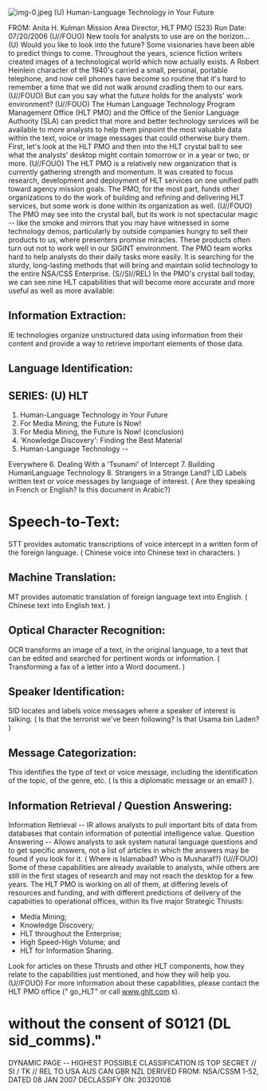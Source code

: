 ![img-0.jpeg](img-0.jpeg)
(U) Human-Language Technology in Your Future

FROM: Anita H. Kulman
Mission Area Director, HLT PMO (S23)
Run Date: 07/20/2006
(U//FOUO) New tools for analysts to use are on the horizon...
(U) Would you like to look into the future? Some visionaries have been able to predict things to come. Throughout the years, science fiction writers created images of a technological world which now actually exists. A Robert Heinlein character of the 1940's carried a small, personal, portable telephone, and now cell phones have become so routine that it's hard to remember a time that we did not walk around cradling them to our ears.
(U//FOUO) But can you say what the future holds for the analysts' work environment?
(U//FOUO) The Human Language Technology Program Management Office (HLT PMO) and the Office of the Senior Language Authority (SLA) can predict that more and better technology services will be available to more analysts to help them pinpoint the most valuable data within the text, voice or image messages that could otherwise bury them. First, let's look at the HLT PMO and then into the HLT crystal ball to see what the analysts' desktop might contain tomorrow or in a year or two, or more.
(U//FOUO) The HLT PMO is a relatively new organization that is currently gathering strength and momentum. It was created to focus research, development and deployment of HLT services on one unified path toward agency mission goals. The PMO, for the most part, funds other organizations to do the work of building and refining and delivering HLT services, but some work is done within its organization as well.
(U//FOUO) The PMO may see into the crystal ball, but its work is not spectacular magic -- like the smoke and mirrors that you may have witnessed in some technology demos, particularly by outside companies hungry to sell their products to us, where presenters promise miracles. These products often turn out not to work well in our SIGINT environment. The PMO team works hard to help analysts do their daily tasks more easily. It is searching for the sturdy, long-lasting methods that will bring and maintain solid technology to the entire NSA/CSS Enterprise.
(S//SI//REL) In the PMO's crystal ball today, we can see nine HLT capabilities that will become more accurate and more useful as well as more available:

## Information Extraction:

IE technologies organize unstructured data using information from their content and provide a way to retrieve important elements of those data.

## Language Identification:

## SERIES: (U) HLT

1. Human-Language Technology in Your Future
2. For Media Mining, the Future Is Now!
3. For Media Mining, the Future Is Now! (conclusion)
4. 'Knowledge Discovery': Finding the Best Material
5. Human-Language Technology --

Everywhere
6. Dealing With a 'Tsunami' of Intercept
7. Building HumanLanguage Technology
8. Strangers in a Strange Land?
LID Labels written text or voice messages by language of interest. ( Are they speaking in French or English? Is this document in Arabic?)

# Speech-to-Text: 

STT provides automatic transcriptions of voice intercept in a written form of the foreign language. ( Chinese voice into Chinese text in characters. )

## Machine Translation:

MT provides automatic translation of foreign language text into English. ( Chinese text into English text. )

## Optical Character Recognition:

OCR transforms an image of a text, in the original language, to a text that can be edited and searched for pertinent words or information. ( Transforming a fax of a letter into a Word document. )

## Speaker Identification:

SID locates and labels voice messages where a speaker of interest is talking. ( Is that the terrorist we've been following? Is that Usama bin Laden? )

## Message Categorization:

This identifies the type of text or voice message, including the identification of the topic, of the genre, etc. ( Is this a diplomatic message or an email? ).

## Information Retrieval / Question Answering:

Information Retrieval -- IR allows analysts to pull important bits of data from databases that contain information of potential intelligence value.
Question Answering -- Allows analysts to ask system natural language questions and to get specific answers, not a list of articles in which the answers may be found if you look for it. ( Where is Islamabad? Who is Musharaf?)
(U//FOUO) Some of these capabilities are already available to analysts, while others are still in the first stages of research and may not reach the desktop for a few years. The HLT PMO is working on all of them, at differing levels of resources and funding, and with different predictions of delivery of the capabiities to operational offices, within its five major Strategic Thrusts:

- Media Mining;
- Knowledge Discovery;
- HLT throughout the Enterprise;
- High Speed-High Volume; and
- HLT for Information Sharing.

Look for articles on these Thrusts and other HLT components, how they relate to the capabilities just mentioned, and how they will help you.
(U//FOUO) For more information about these capabilities, please contact the HLT PMO office (" go_HLT" or call www.ghlt.com s).
# without the consent of S0121 (DL sid_comms)." 

DYNAMIC PAGE -- HIGHEST POSSIBLE CLASSIFICATION IS TOP SECRET // SI / TK // REL TO USA AUS CAN GBR NZL
DERIVED FROM: NSA/CSSM 1-52, DATED 08 JAN 2007 DECLASSIFY ON: 20320108
